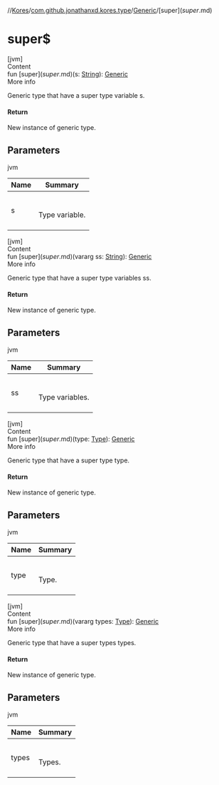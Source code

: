 //[Kores](../../index.md)/[com.github.jonathanxd.kores.type](../index.md)/[Generic](index.md)/[super$](super$.md)



# super$  
[jvm]  
Content  
fun [super$](super$.md)(s: [String](https://kotlinlang.org/api/latest/jvm/stdlib/kotlin/-string/index.html)): [Generic](index.md)  
More info  


Generic type that have a super type variable s.



#### Return  


New instance of generic type.



## Parameters  
  
jvm  
  
|  Name|  Summary| 
|---|---|
| <a name="com.github.jonathanxd.kores.type/Generic/super$/#kotlin.String/PointingToDeclaration/"></a>s| <a name="com.github.jonathanxd.kores.type/Generic/super$/#kotlin.String/PointingToDeclaration/"></a><br><br>Type variable.<br><br>
  
  


[jvm]  
Content  
fun [super$](super$.md)(vararg ss: [String](https://kotlinlang.org/api/latest/jvm/stdlib/kotlin/-string/index.html)): [Generic](index.md)  
More info  


Generic type that have a super type variables ss.



#### Return  


New instance of generic type.



## Parameters  
  
jvm  
  
|  Name|  Summary| 
|---|---|
| <a name="com.github.jonathanxd.kores.type/Generic/super$/#kotlin.Array[kotlin.String]/PointingToDeclaration/"></a>ss| <a name="com.github.jonathanxd.kores.type/Generic/super$/#kotlin.Array[kotlin.String]/PointingToDeclaration/"></a><br><br>Type variables.<br><br>
  
  


[jvm]  
Content  
fun [super$](super$.md)(type: [Type](https://docs.oracle.com/javase/8/docs/api/java/lang/reflect/Type.html)): [Generic](index.md)  
More info  


Generic type that have a super type type.



#### Return  


New instance of generic type.



## Parameters  
  
jvm  
  
|  Name|  Summary| 
|---|---|
| <a name="com.github.jonathanxd.kores.type/Generic/super$/#java.lang.reflect.Type/PointingToDeclaration/"></a>type| <a name="com.github.jonathanxd.kores.type/Generic/super$/#java.lang.reflect.Type/PointingToDeclaration/"></a><br><br>Type.<br><br>
  
  


[jvm]  
Content  
fun [super$](super$.md)(vararg types: [Type](https://docs.oracle.com/javase/8/docs/api/java/lang/reflect/Type.html)): [Generic](index.md)  
More info  


Generic type that have a super types types.



#### Return  


New instance of generic type.



## Parameters  
  
jvm  
  
|  Name|  Summary| 
|---|---|
| <a name="com.github.jonathanxd.kores.type/Generic/super$/#kotlin.Array[java.lang.reflect.Type]/PointingToDeclaration/"></a>types| <a name="com.github.jonathanxd.kores.type/Generic/super$/#kotlin.Array[java.lang.reflect.Type]/PointingToDeclaration/"></a><br><br>Types.<br><br>
  
  




